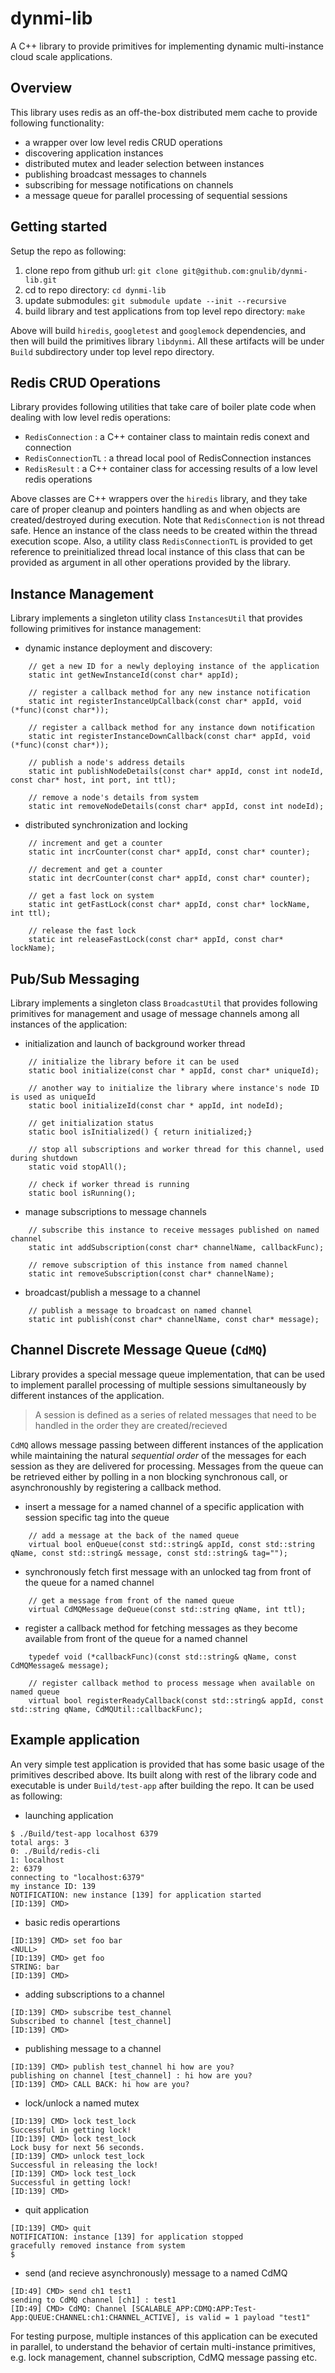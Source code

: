 # dynmi-lib
A C++ library to provide primitives for implementing dynamic multi-instance cloud scale applications.

## Overview
This library uses redis as an off-the-box distributed mem cache to provide following functionality:
* a wrapper over low level redis CRUD operations
* discovering application instances
* distributed mutex and leader selection between instances
* publishing broadcast messages to channels
* subscribing for message notifications on channels
* a message queue for parallel processing of sequential sessions

## Getting started
Setup the repo as following:

1. clone repo from github url: `git clone git@github.com:gnulib/dynmi-lib.git`
1. cd to repo directory: `cd dynmi-lib`
1. update submodules: `git submodule update --init --recursive`
1. build library and test applications from top level repo directory: `make`

Above will build `hiredis`, `googletest` and `googlemock` dependencies, and then will build the primitives library `libdynmi`. All these artifacts will be under `Build` subdirectory under top level repo directory.

## Redis CRUD Operations
Library provides following utilities that take care of boiler plate code when dealing with low level redis operations:
* `RedisConnection` : a C++ container class to maintain redis conext and connection
* `RedisConnectionTL` : a thread local pool of RedisConnection instances
* `RedisResult` : a C++ container class for accessing results of a low level redis operations

Above classes are C++ wrappers over the `hiredis` library, and they take care of proper cleanup and pointers handling as and when objects are created/destroyed during execution. Note that `RedisConnection` is not thread safe. Hence an instance of the class needs to be created within the thread execution scope. Also, a utility class `RedisConnectionTL` is provided to get reference to preinitialized thread local instance of this class that can be provided as argument in all other operations provided by the library. 

## Instance Management
Library implements a singleton utility class `InstancesUtil` that provides following primitives for instance management:
* dynamic instance deployment and discovery:  
```
	// get a new ID for a newly deploying instance of the application
	static int getNewInstanceId(const char* appId);

	// register a callback method for any new instance notification
	static int registerInstanceUpCallback(const char* appId, void (*func)(const char*));

	// register a callback method for any instance down notification
	static int registerInstanceDownCallback(const char* appId, void (*func)(const char*));

	// publish a node's address details
	static int publishNodeDetails(const char* appId, const int nodeId, const char* host, int port, int ttl);

	// remove a node's details from system
	static int removeNodeDetails(const char* appId, const int nodeId);
```

* distributed synchronization and locking  
```
	// increment and get a counter
	static int incrCounter(const char* appId, const char* counter);

	// decrement and get a counter
	static int decrCounter(const char* appId, const char* counter);

	// get a fast lock on system
	static int getFastLock(const char* appId, const char* lockName, int ttl);

	// release the fast lock
	static int releaseFastLock(const char* appId, const char* lockName);
```

## Pub/Sub Messaging
Library implements a singleton class `BroadcastUtil` that provides following primitives for management and usage of message channels among all instances of the application:
* initialization and launch of background worker thread  
```
	// initialize the library before it can be used
	static bool initialize(const char * appId, const char* uniqueId);

	// another way to initialize the library where instance's node ID is used as uniqueId
	static bool initializeId(const char * appId, int nodeId);

	// get initialization status
	static bool isInitialized() { return initialized;}

	// stop all subscriptions and worker thread for this channel, used during shutdown
	static void stopAll();

	// check if worker thread is running
	static bool isRunning();
```

* manage subscriptions to message channels  
```
	// subscribe this instance to receive messages published on named channel
	static int addSubscription(const char* channelName, callbackFunc);

	// remove subscription of this instance from named channel
	static int removeSubscription(const char* channelName);
```

* broadcast/publish a message to a channel  
```
	// publish a message to broadcast on named channel
	static int publish(const char* channelName, const char* message);
```

## Channel Discrete Message Queue (`CdMQ`)
Library provides a special message queue implementation, that can be used to implement parallel processing of multiple sessions simultaneously by different instances of the application.

> A session is defined as a series of related messages that need to be handled in the order they are created/recieved

`CdMQ` allows message passing between different instances of the application while maintaining the natural _sequential order_ of the messages for each session as they are delivered for processing. Messages from the queue can be retrieved either by polling in a non blocking synchronous call, or asynchronoushly by registering a callback method.
* insert a message for a named channel of a specific application with session specific tag into the queue  
```
	// add a message at the back of the named queue
	virtual bool enQueue(const std::string& appId, const std::string qName, const std::string& message, const std::string& tag="");
```
* synchronously fetch first message with an unlocked tag from front of the queue for a named channel  
```
	// get a message from front of the named queue
	virtual CdMQMessage deQueue(const std::string qName, int ttl);
```
* register a callback method for fetching messages as they become available from front of the queue for a named channel  
```
	typedef void (*callbackFunc)(const std::string& qName, const CdMQMessage& message);

	// register callback method to process message when available on named queue
	virtual bool registerReadyCallback(const std::string& appId, const std::string qName, CdMQUtil::callbackFunc);
```

## Example application
An very simple test application is provided that has some basic usage of the primitives described above. Its built along with rest of the library code and executable is under `Build/test-app` after building the repo. It can be used as following:
* launching application  
```
$ ./Build/test-app localhost 6379
total args: 3
0: ./Build/redis-cli
1: localhost
2: 6379
connecting to "localhost:6379"
my instance ID: 139
NOTIFICATION: new instance [139] for application started
[ID:139] CMD> 
```

* basic redis operartions  
```
[ID:139] CMD> set foo bar
<NULL>
[ID:139] CMD> get foo
STRING: bar
[ID:139] CMD> 
```

* adding subscriptions to a channel  
```
[ID:139] CMD> subscribe test_channel
Subscribed to channel [test_channel]
[ID:139] CMD> 
```

* publishing message to a channel  
```
[ID:139] CMD> publish test_channel hi how are you?
publishing on channel [test_channel] : hi how are you?
[ID:139] CMD> CALL BACK: hi how are you?
```

* lock/unlock a named mutex  
```
[ID:139] CMD> lock test_lock
Successful in getting lock!
[ID:139] CMD> lock test_lock
Lock busy for next 56 seconds.
[ID:139] CMD> unlock test_lock
Successful in releasing the lock!
[ID:139] CMD> lock test_lock
Successful in getting lock!
[ID:139] CMD> 
```

* quit application  
```
[ID:139] CMD> quit
NOTIFICATION: instance [139] for application stopped
gracefully removed instance from system
$
```

* send (and recieve asynchronously) message to a named CdMQ   
```
[ID:49] CMD> send ch1 test1
sending to CdMQ channel [ch1] : test1
[ID:49] CMD> CdMQ: Channel [SCALABLE_APP:CDMQ:APP:Test-App:QUEUE:CHANNEL:ch1:CHANNEL_ACTIVE], is valid = 1 payload "test1"
```

For testing purpose, multiple instances of this application can be executed in parallel, to understand the behavior of certain multi-instance primitives, e.g. lock management, channel subscription, CdMQ message passing etc.
